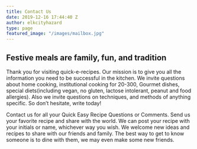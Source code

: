 ```yaml
---
title: Contact Us
date: 2019-12-16 17:44:40 Z
author: elkcityhazard
type: page
featured_image: "/images/mailbox.jpg"
---
```


## Festive meals are family, fun, and tradition

Thank you for visiting quick-e-recipes. Our mission is to give you all the information you need to be successful in the kitchen. We invite questions about home cooking, institutional cooking for 20-300, Gourmet dishes, special diets(including vegan, no gluten, lactose intolerant, peanut and food allergies). Also we invite questions on techniques, and methods of anything specific. So don&#8217;t hesitate, write today!


Contact us for all your Quick Easy Recipe Questions or Comments. Send us your favorite recipe and share with the world. We can post your recipe with your initials or name, whichever way you wish. We welcome new ideas and recipes to share with our friends and family. The best way to get to know someone is to dine with them, we may even make some new friends.